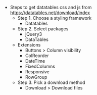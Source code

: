 * Steps to get datatables css and js from https://datatables.net/download/index
  * Step 1. Choose a styling framework
    * Datatables
  * Step 2. Select packages
    * jQuery3
    * DataTables
  * Extensions
    * Buttons > Column visibility
    * ColReorder
    * DateTime
    * FixedColumns
    * Responsive
    * RowGroup
  * Step 3. Pick a download method
    * Download > Download files
